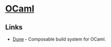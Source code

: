 # [OCaml](https://ocaml.org)
## Links
- [Dune](https://github.com/ocaml/dune) - Composable build system for OCaml.